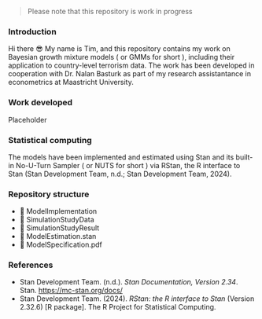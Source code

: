 > Please note that this repository is work in progress
### Introduction
Hi there :sunglasses: My name is Tim, and this repository contains my work on Bayesian growth mixture models ( or GMMs for short ), including their application to country-level terrorism data. The work has been developed in cooperation with Dr. Nalan Basturk as part of my research assistantance in econometrics at Maastricht University.

### Work developed
Placeholder

### Statistical computing
The models have been implemented and estimated using Stan and its built-in No-U-Turn Sampler ( or NUTS for short ) via RStan, the R interface to Stan (Stan Development Team, n.d.; Stan Development Team, 2024).

### Repository structure
* :file_folder: ModelImplementation
* :file_folder: SimulationStudyData
* :file_folder: SimulationStudyResult
* :page_facing_up: ModelEstimation.stan
* :page_facing_up: ModelSpecification.pdf

### References
* Stan Development Team. (n.d.). *Stan Documentation, Version 2.34*. Stan. https://mc-stan.org/docs/
* Stan Development Team. (2024). *RStan: the R interface to Stan* (Version 2.32.6) [R package]. The R Project for Statistical Computing.


